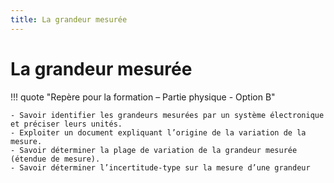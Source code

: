 ```yaml
---
title: La grandeur mesurée
---
```


# La grandeur mesurée

!!! quote "Repère pour la formation – Partie physique - Option B"

    - Savoir identifier les grandeurs mesurées par un système électronique et préciser leurs unités.
    - Exploiter un document expliquant l’origine de la variation de la mesure.
    - Savoir déterminer la plage de variation de la grandeur mesurée (étendue de mesure).
    - Savoir déterminer l’incertitude-type sur la mesure d’une grandeur

